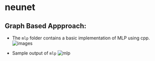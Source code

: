 # neunet


## Graph Based Appproach:

* The `mlp` folder contains a basic implementation of MLP using cpp.
![images](https://github.com/user-attachments/assets/a7abe668-8dd6-46af-9c40-13792e16d2d6)

* Sample output of `mlp`
![mlp](https://github.com/user-attachments/assets/49a055b6-a34a-4430-9651-948af99355a3)

